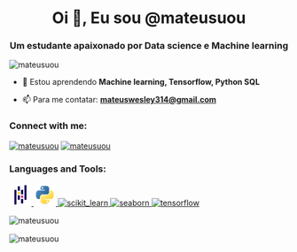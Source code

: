 <h1 align="center">Oi 👋, Eu sou @mateusuou</h1>
<h3 align="center">Um estudante apaixonado por Data science e Machine learning</h3>

<p align="left"> <img src="https://komarev.com/ghpvc/?username=mateusuou&label=Profile%20views&color=0e75b6&style=flat" alt="mateusuou" /> </p>

- 🌱 Estou aprendendo **Machine learning, Tensorflow, Python SQL**

- 📫 Para me contatar: **mateuswesley314@gmail.com**

<h3 align="left">Connect with me:</h3>
<p align="left">
<a href="https://linkedin.com/in/mateusuou" target="blank"><img align="center" src="https://raw.githubusercontent.com/rahuldkjain/github-profile-readme-generator/master/src/images/icons/Social/linked-in-alt.svg" alt="mateusuou" height="30" width="40" /></a>
<a href="https://instagram.com/mateusuou" target="blank"><img align="center" src="https://raw.githubusercontent.com/rahuldkjain/github-profile-readme-generator/master/src/images/icons/Social/instagram.svg" alt="mateusuou" height="30" width="40" /></a>
</p>

<h3 align="left">Languages and Tools:</h3>
<p align="left"> <a href="https://pandas.pydata.org/" target="_blank" rel="noreferrer"> <img src="https://raw.githubusercontent.com/devicons/devicon/2ae2a900d2f041da66e950e4d48052658d850630/icons/pandas/pandas-original.svg" alt="pandas" width="40" height="40"/> </a> <a href="https://www.python.org" target="_blank" rel="noreferrer"> <img src="https://raw.githubusercontent.com/devicons/devicon/master/icons/python/python-original.svg" alt="python" width="40" height="40"/> </a> <a href="https://scikit-learn.org/" target="_blank" rel="noreferrer"> <img src="https://upload.wikimedia.org/wikipedia/commons/0/05/Scikit_learn_logo_small.svg" alt="scikit_learn" width="40" height="40"/> </a> <a href="https://seaborn.pydata.org/" target="_blank" rel="noreferrer"> <img src="https://seaborn.pydata.org/_images/logo-mark-lightbg.svg" alt="seaborn" width="40" height="40"/> </a> <a href="https://www.tensorflow.org" target="_blank" rel="noreferrer"> <img src="https://www.vectorlogo.zone/logos/tensorflow/tensorflow-icon.svg" alt="tensorflow" width="40" height="40"/> </a> </p>

<p><img align="center" src="https://github-readme-stats.vercel.app/api/top-langs?username=mateusuou&show_icons=true&locale=en&layout=compact" alt="mateusuou" /></p>

<p><img align="center" src="https://github-readme-streak-stats.herokuapp.com/?user=mateusuou&" alt="mateusuou" /></p>


<!---
mateusuou/mateusuou is a ✨ special ✨ repository because its `README.md` (this file) appears on your GitHub profile.
You can click the Preview link to take a look at your changes.
--->
